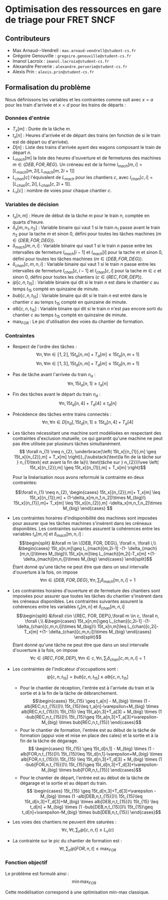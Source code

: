 # Optimisation des ressources en gare de triage pour FRET SNCF

## Contributeurs

- Max Arnaud--Vendrell : `max.arnaud-vendrell@student-cs.fr`
- Grégoire Genouville : `gregoire.genouville@student-cs.fr`
- Imanol Lacroix : `imanol.lacroix@student-cs.fr`
- Alexandre Perverie : `alexandre.perverie@student-cs.fr`
- Alexis Prin : `alexis.prin@student-cs.fr`

## Formalisation du problème

Nous définissons les variables et les contraintes comme suit avec $x=a$ pour les train d'arrivée et $x=d$ pour les trains de départs :

### Données d'entrée

* $T_x[m]$ : Durée de la tâche $m$.
* $t_x[n]$ : Heures d'arrivée et de départ des trains (en fonction de si le train est de départ ou d'arrivée).
* $D[n]$ : Liste des trains d'arrivée ayant des wagons composant le train de départ $n$.
* $L_{mach}[m]$ la liste des heures d'ouverture et de fermetures des machines $m \in\{DEB, FOR, REG\}$. Un créneau est de la forme $I_{mach}[m,i]=[L_{mach}[m,2i],L_{mach}[m,2i+1]]$
* $L_{chan}[c]$ l'équivalent de $L_{mach}$ pour les chantiers $c$, avec $I_{chan}[c,i]=[L_{chan}[c,2i],L_{chan}[c,2i+1]]$.
* $L_v[c]$ : nombre de voies pour chaque chantier $c$.

### Variables de décision

* $t_x[n,m]$ : Heure de début de la tâche $m$ pour le train $n$, comptée en quarts d'heure.
* $\delta_x[m,n_1,n_2]$ : Variable binaire qui vaut 1 si le train $n_1$ passe avant le train $n_2$ pour la tache $m$ et sinon 0, défini pour toutes les tâches machines ($m \in \{DEB, FOR, DEG\}$).
* $\delta_{mach}[m,n,i]$ : Variable binaire qui vaut 1 si le train $n$ passe entre les intervalles de fermeture $I_{mach}[i-1]$ et $I_{mach}[i]$ pour la tache $m$ et sinon 0, défini pour toutes les tâches machines ($m \in \{DEB, FOR, DEG\}$).
* $\delta_{chan}[c,m,n,i]$ : Variable binaire qui vaut 1 si le train $n$ passe entre les intervalles de fermeture $I_{chan}[c,i-1]$ et $I_{chan}[c,i]$ pour la tache $m \in c$ et sinon 0, défini pour toutes les chantiers ($c \in \{REC, FOR, DEP\}$).
* $ip[c,n,t_{15}]$ : Variable binaire qui dit si le train $n$ est dans le chantier $c$ au temps $t_{15}$ compté en quinzaine de minute.
* $bub[c,n,t_{15}]$ : Variable binaire qui dit si le train $n$ est entré dans le chantier $c$ au temps $t_{15}$ compté en quinzaine de minute.
* $alb[c,n,t_{15}]$ : Variable binaire qui dit si le train $n$ n'est pas encore sorti du chantier $c$ au temps $t_{15}$ compté en quinzaine de minute.
* $\max_{FOR}$ : Le pic d'utilisation des voies du chantier de formation.

### Contraintes

* Respect de l'ordre des tâches :
    $$\forall n, \forall m \in \llbracket 1,2\rrbracket, 15t_a[n,m] + T_a[m] \leq 15t_a[n,m+1]$$
    $$\forall n, \forall m \in \llbracket 1,3\rrbracket, 15t_d[n,m] + T_d[m] \leq 15t_d[n,m+1]$$
* Pas de tâche avant l'arrivée du train $n_a$ :
    $$\forall n, 15t_a[n,1] \geq t_a[n]$$
* Fin des tâches avant le départ du train $n_d$ :
    $$\forall n, 15t_d[n,4] + T_d[4] \leq t_d[n]$$
    
* Précédence des tâches entre trains connectés :
    $$\forall n, \forall n \in D[n_d], 15t_d[n,1] \geq 15t_a[n,4] + T_a[4]$$
* Les tâches nécessitant une machine sont modélisées en respectant des contraintes d'exclusion mutuelle, ce qui garantit qu'une machine ne peut pas être utilisée par plusieurs tâches simultanément.
     $$ \forall n_{1} \neq n_{2}, \underbrace{\left( 15t_x[{n_{1}},m] \geq 15t_x[{n_{2}},m] + T_x[m] \right)}_{\substack{\text{la fin de la tâche sur } n_{1}\text{ est avant la fin de la}\\ \text{tâche sur } n_{2}}}\vee \left( 15t_x[{n_{2}},m] \geq 15t_x[{n_{1}},m] + T_x[m] \right)$$

    Pour la linéarisation nous avons reformulé la contrainte en deux contraintes:

    $$\forall n_{1} \neq n_{2}, 
        \begin{cases}
            15t_x[{n_{2}},m]+ T_x[m] \leq 15t_x[{n_{1}},m] + (1-\delta_x[m,n_1,n_2])\times M_{big}\\
            15t_x[{n_{1}},m]+ T_x[m] \leq 15t_x[{n_{2}},m] -\delta_x[m,n_1,n_2]\times M_{big}
        \end{cases}   $$

* Les contraintes horaires d'indisponibilité des machines sont imposées pour assurer que les tâches machines s'insèrent dans les créneaux disponibles. Les contraintes suivantes assurent la cohérences entre les variables $t_x[m,n]$ et $\delta_{mach}[m,n,i]$ :
     $$\begin{split}
        &\forall m \in \{DEB, FOR, DEG\}, \forall n, \forall i,\\ &\begin{cases}
            15t_x[n,m]\geq L_{mach}[m,2i-1] -(1- \delta_{mach}[m,n,i])\times M_{big}\\
            15t_x[n,m]\leq L_{mach}[m,2i]-T_x[m] +(1- \delta_{mach}[m,n,i])\times M_{big}
        \end{cases}
     \end{split}$$
    Étant donné qu'une tâche ne peut être que dans un seul intervalle d'ouverture à la fois, on impose
    $$\forall m \in \{DEB, FOR, DEG\}, \forall n, \sum_i \delta_{mach}[m,n,i]=1$$

* Les contraintes horaires d'ouverture et de fermeture des chantiers sont imposées pour assurer que toutes les tâches du chantier s'insèrent dans les créneaux disponibles. Les contraintes suivantes assurent la cohérences entre les variables $t_x[m,n]$ et $\delta_{chan}[m,n,i]$
     $$\begin{split}
        &\forall c\in \{REC, FOR, DEP\},\forall m \in c, \forall n, \forall i,\\ &\begin{cases}
            15t_x[n,m]\geq L_{chan}[c,2i-1] -(1- \delta_{chan}[c,m,n,i])\times M_{big}\\
            15t_x[n,m]\leq L_{chan}[c,2i]-T_x[m] +(1- \delta_{chan}[c,m,n,i])\times M_{big}
        \end{cases}
     \end{split}$$
    Étant donné qu'une tâche ne peut être que dans un seul intervalle d'ouverture à la fois, on impose
    $$\forall c\in \{REC, FOR, DEP\},\forall m \in c, \forall n, \sum_i \delta_{chan}[c,m,n,i]=1$$

* Les contraintes de l'indicateur d'occupations sont : 
    $$ip[c,n,t_{15}]=bub[c,n,t_{15}]\wedge alb[c,n,t_{15}]$$
    * Pour le chantier de réception, l'entrée est à l'arrivée du train et la sortie et à la fin de la tâche de débranchement.
        $$\begin{cases}
                15t_{15} \geq t_a[n] - M_{big} \times (1 -alb[REC,n,t_{15}])\\
                15t_{15}\leq t_a[n]-\varepsilon+M_{big} \times alb[REC,n,t_{15}]\\
                15t_{15} \leq 15t_a[n,3]+T_a[3] + M_{big} \times (1 -bub[REC,n,t_{15}])\\
                15t_{15}\geq 15t_a[n,3]+T_a[3]+\varepsilon-M_{big} \times bub[REC,n,t_{15}]
            \end{cases}$$
    * Pour le chantier de formation, l'entrée est au début de la tâche de formation (appui voie et mise en place des cales) et la sortie et à la fin de la tâche de dégarage.
        $$    \begin{cases}
                15t_{15} \geq 15t_d[n,1] - M_{big} \times (1 -alb[FOR,n,t_{15}])\\
                15t_{15}\leq 15t_d[n,1]-\varepsilon+M_{big} \times alb[FOR,n,t_{15}]\\
                15t_{15} \leq 15t_d[n,3]+T_d[3] + M_{big} \times (1 -bub[FOR,n,t_{15}])\\
                15t_{15}\geq 15t_d[n,3]+T_d[3]+\varepsilon-M_{big} \times bub[FOR,n,t_{15}]
            \end{cases}$$
    * Pour le chantier de départ, l'entrée est au début de la tâche de dégarage et la sortie et au départ du train.
        $$    \begin{cases}
                15t_{15} \geq 15t_d[n,3]+T_d[3]+\varepsilon - M_{big} \times (1 -alb[DEB,n,t_{15}])\\
                15t_{15}\leq 15t_d[n,3]+T_d[3]+M_{big} \times alb[DEB,n,t_{15}]\\
                15t_{15} \leq t_d[n] + M_{big} \times (1 -bub[DEB,n,t_{15}])\\
                15t_{15}\geq t_d[n]+\varepsilon-M_{big} \times bub[DEB,n,t_{15}]
            \end{cases}$$
* Les voies des chantiers ne peuvent être saturées :
    $$\forall c,\forall t, \sum_n ip[c,n,t]\leq L_v(c)$$
* La contrainte sur le pic du chantier de formation est :
    $$\forall t,\sum_n ip[FOR,n,t]\leq\max_{FOR}$$

### Fonction objectif

Le problème est formulé ainsi :
$$\min \max_{FOR}$$

Cette modélisation correspond à une optimisation min-max classique.